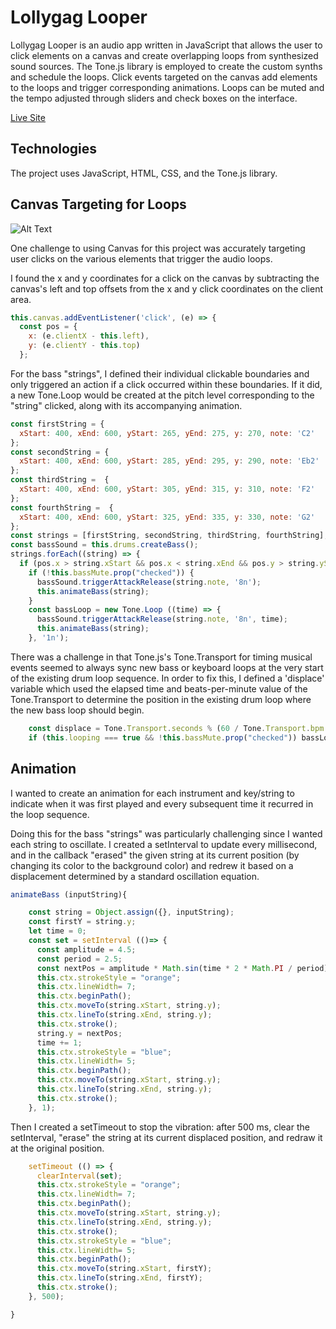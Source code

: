 # Lollygag Looper

Lollygag Looper is an audio app written in JavaScript that allows the user to click elements on a canvas and create overlapping loops from synthesized sound sources. The Tone.js library is employed to create the custom synths and schedule the loops. Click events targeted on the canvas add elements to the loops and trigger corresponding animations. Loops can be muted and the tempo adjusted through sliders and check boxes on the interface.

[Live Site](http://aschneit.com/Lollygag-Looper/)

## Technologies

The project uses JavaScript, HTML, CSS, and the Tone.js library.



## Canvas Targeting for Loops


![Alt Text](http://media.giphy.com/media/30pThBT0y2UayfnUb9/giphy.gif)

One challenge to using Canvas for this project was accurately targeting user clicks on the various elements that trigger the audio loops.

I found the x and y coordinates for a click on the canvas by subtracting the canvas's left and top offsets from the x and y click coordinates on the client area.

```JavaScript
this.canvas.addEventListener('click', (e) => {
  const pos = {
    x: (e.clientX - this.left),
    y: (e.clientY - this.top)
  };
```

For the bass "strings", I defined their individual clickable boundaries and only triggered an action if a click occurred within these boundaries. If it did, a new Tone.Loop would be created at the pitch level corresponding to the "string" clicked, along with its accompanying animation.

```JavaScript
const firstString = {
  xStart: 400, xEnd: 600, yStart: 265, yEnd: 275, y: 270, note: 'C2'
};
const secondString = {
  xStart: 400, xEnd: 600, yStart: 285, yEnd: 295, y: 290, note: 'Eb2'
};
const thirdString =  {
  xStart: 400, xEnd: 600, yStart: 305, yEnd: 315, y: 310, note: 'F2'
};
const fourthString =  {
  xStart: 400, xEnd: 600, yStart: 325, yEnd: 335, y: 330, note: 'G2'
};
const strings = [firstString, secondString, thirdString, fourthString];
const bassSound = this.drums.createBass();
strings.forEach((string) => {
  if (pos.x > string.xStart && pos.x < string.xEnd && pos.y > string.yStart && pos.y< string.yEnd) {
    if (!this.bassMute.prop("checked")) {
      bassSound.triggerAttackRelease(string.note, '8n');
      this.animateBass(string);
    }
    const bassLoop = new Tone.Loop ((time) => {
      bassSound.triggerAttackRelease(string.note, '8n', time);
      this.animateBass(string);
    }, '1n');
```

There was a challenge in that Tone.js's Tone.Transport for timing musical events seemed to always sync new bass or keyboard loops at the very start of the existing drum loop sequence. In order to fix this, I defined a 'displace' variable which used the elapsed time and beats-per-minute value of the Tone.Transport to determine the position in the existing drum loop where the new bass loop should begin.

```JavaScript
    const displace = Tone.Transport.seconds % (60 / Tone.Transport.bpm.value * 4);
    if (this.looping === true && !this.bassMute.prop("checked")) bassLoop.start(displace);

```

## Animation

I wanted to create an animation for each instrument and key/string to indicate when it was first played and every subsequent time it recurred in the loop sequence.

Doing this for the bass "strings" was particularly challenging since I wanted each string to oscillate. I created a setInterval to update every millisecond, and in the callback "erased" the given string at its current position (by changing its color to the background color) and redrew it based on a displacement determined by a standard oscillation equation.  

```JavaScript
animateBass (inputString){

    const string = Object.assign({}, inputString);
    const firstY = string.y;
    let time = 0;
    const set = setInterval (()=> {
      const amplitude = 4.5;
      const period = 2.5;
      const nextPos = amplitude * Math.sin(time * 2 * Math.PI / period) + string.y;
      this.ctx.strokeStyle = "orange";
      this.ctx.lineWidth= 7;
      this.ctx.beginPath();
      this.ctx.moveTo(string.xStart, string.y);
      this.ctx.lineTo(string.xEnd, string.y);
      this.ctx.stroke();
      string.y = nextPos;
      time += 1;
      this.ctx.strokeStyle = "blue";
      this.ctx.lineWidth= 5;
      this.ctx.beginPath();
      this.ctx.moveTo(string.xStart, string.y);
      this.ctx.lineTo(string.xEnd, string.y);
      this.ctx.stroke();
    }, 1);
```

Then I created a setTimeout to stop the vibration:  after 500 ms, clear the setInterval, "erase" the string at its current displaced position, and redraw it at the original position.

```JavaScript
    setTimeout (() => {
      clearInterval(set);
      this.ctx.strokeStyle = "orange";
      this.ctx.lineWidth= 7;
      this.ctx.beginPath();
      this.ctx.moveTo(string.xStart, string.y);
      this.ctx.lineTo(string.xEnd, string.y);
      this.ctx.stroke();
      this.ctx.strokeStyle = "blue";
      this.ctx.lineWidth= 5;
      this.ctx.beginPath();
      this.ctx.moveTo(string.xStart, firstY);
      this.ctx.lineTo(string.xEnd, firstY);
      this.ctx.stroke();
    }, 500);

}
```
